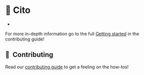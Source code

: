 # 🐐 Cito
-

For more in-depth information go to the full [Getting started](CONTRIBUTING.md#-getting-started) in the contributing guide!

## 💪&nbsp; Contributing
Read our [contributing guide](CONTRIBUTING.md) to get a feeling on the how-tos!
